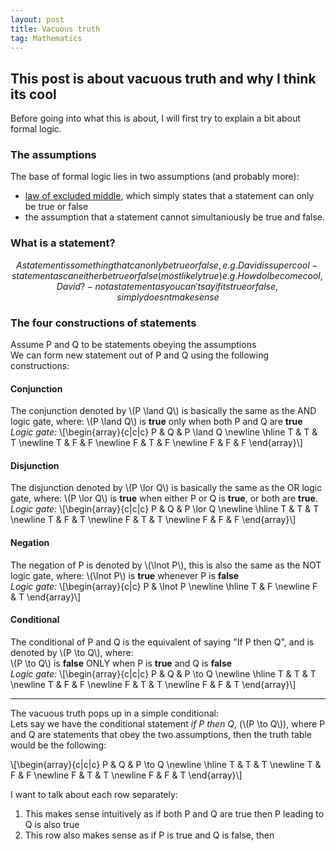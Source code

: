 ```yaml
---
layout: post
title: Vacuous truth
tag: Mathematics
---
```


## This post is about vacuous truth and why I think its cool

Before going into what this is about, I will first try to explain a bit about formal logic.

### The assumptions
The base of formal logic lies in two assumptions (and probably more):  
* [law of excluded middle](https://en.wikipedia.org/wiki/Law_of_excluded_middle), which simply states that a statement can only be true or false
* the assumption that a statement cannot simultaniously be true and false. 

### What is a statement?
```math
A statement is something that can only be true or false, 
e.g. David is super cool - statement as can either be true or false (most likely true)
e.g. How do I become cool, David? - not a statement as you can't say if its true or false,  
simply doesnt make sense
```

### The four constructions of statements
Assume P and Q to be statements obeying the assumptions  
We can form new statement out of P and Q using the following constructions: 

#### Conjunction
The conjunction denoted by \\(P \land Q\\) is basically the same as the AND logic gate, where:
\\(P \land Q\\) is __true__ only when both P and Q are __true__  
*Logic gate:*
\\[\begin{array}{c|c|c}
P & Q & P \land Q \newline
\hline
T & T & T \newline
T & F & F \newline
F & T & F \newline
F & F & F
\end{array}\\]
#### Disjunction
The disjunction denoted by \\(P \lor Q\\) is basically the same as the OR logic gate, where:
\\(P \lor Q\\) is __true__ when either P or Q is __true__, or both are __true__.  
*Logic gate:*
\\[\begin{array}{c|c|c}
P & Q & P \lor Q \newline
\hline
T & T & T \newline
T & F & T \newline
F & T & T \newline
F & F & F
\end{array}\\]
#### Negation
The negation of P is denoted by \\(\lnot P\\), this is also the same as the NOT logic gate, where:
\\(\lnot P\\) is __true__ whenever P is __false__  
*Logic gate:*
\\[\begin{array}{c|c}
P & \lnot P \newline
\hline
T & F \newline
F & T
\end{array}\\]
#### Conditional
The conditional of P and Q is the equivalent of saying "If P then Q", and is denoted by \\(P \to Q\\), where:  
\\(P \to Q\\) is __false__ ONLY when P is __true__ and Q is __false__  
*Logic gate:*
\\[\begin{array}{c|c|c}
P & Q & P \to Q \newline
\hline
T & T & T \newline
T & F & F \newline
F & T & T \newline
F & F & T
\end{array}\\]

---
The vacuous truth pops up in a simple conditional:  
Lets say we have the conditional statement *if P then Q*, (\\(P \to Q\\)), where P and Q are statements that obey the two assumptions, then the truth table would be the following:

\\[\begin{array}{c|c|c}
P & Q & P \to Q \newline
\hline
T & T & T \newline
T & F & F \newline
F & T & T \newline
F & F & T
\end{array}\\]

I want to talk about each row separately: 
1. This makes sense intuitively as if both P and Q are true then P leading to Q is also true
2. This row also makes sense as if P is true and Q is false, then 


